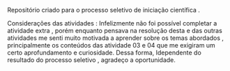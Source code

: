 Repositório criado para o processo seletivo de iniciação científica .

Considerações das atividades : Infelizmente não foi possível completar a atividade extra , porém enquanto pensava na resolução desta e das outras atividades me senti muito motivada a aprender sobre os temas abordados , principalmente os conteúdos das atividade 03 e 04 que me exigiram um certo aprofundamento e curiosidade. Dessa forma, Idependente do resultado do processo seletivo , agradeço a oportunidade. 
